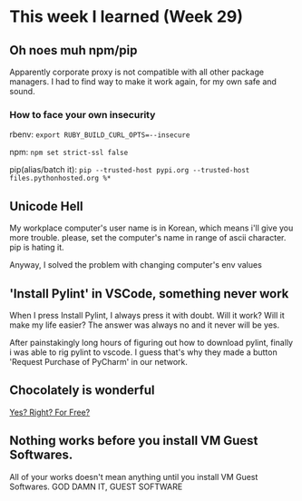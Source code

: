 # This week I learned (Week 29)
## Oh noes muh npm/pip
Apparently corporate proxy is not compatible with all other package managers. I had to find way to make it work again, for my own safe and sound.
### How to face your own insecurity
rbenv: `export RUBY_BUILD_CURL_OPTS=--insecure`

npm: `npm set strict-ssl false`

pip(alias/batch it): `pip --trusted-host pypi.org --trusted-host files.pythonhosted.org %*`

## Unicode Hell
My workplace computer's user name is in Korean, which means i'll give you more trouble. please, set the computer's name in range of ascii character. pip is hating it.

Anyway, I solved the problem with changing computer's env values 
## 'Install Pylint' in VSCode, something  never work
When I press Install Pylint, I always press it with doubt. Will it work? Will it make my life easier? The answer was always no and it never will be yes.

After painstakingly long hours of figuring out how to download pylint, finally i was able to rig pylint to vscode. I guess that's why they made a button 'Request Purchase of PyCharm' in our network.
## Chocolately is wonderful
[Yes? Right? For Free?](https://chocolatey.org/faq#i-would-like-to-use-chocolatey-in-my-organization-is-the-licensing-friendly)
## Nothing works before you install VM Guest Softwares.
All of your works doesn't mean anything until you install VM Guest Softwares. GOD DAMN IT, GUEST SOFTWARE
